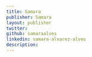 ```yaml
---
title: Samara
publisher: Samara
layout: publisher
twitter:
github: samaraalves
linkedin: samara-alvarez-alves
description:
---
```

